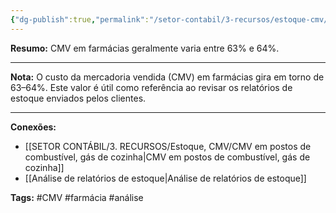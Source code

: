```yaml
---
{"dg-publish":true,"permalink":"/setor-contabil/3-recursos/estoque-cmv/cmv-medio-para-farmacias/","dgPassFrontmatter":true,"created":"2025-06-05T22:10:24.307-03:00","updated":"2025-06-05T22:26:59.352-03:00"}
---
```



**Resumo:** 
CMV em farmácias geralmente varia entre 63% e 64%.

---

**Nota:**
O custo da mercadoria vendida (CMV) em farmácias gira em torno de 63–64%. Este valor é útil como referência ao revisar os relatórios de estoque enviados pelos clientes.

---

**Conexões:**

- [[SETOR CONTÁBIL/3. RECURSOS/Estoque, CMV/CMV em postos de combustível, gás de cozinha\|CMV em postos de combustível, gás de cozinha]]
- [[Análise de relatórios de estoque\|Análise de relatórios de estoque]]

**Tags:** #CMV #farmácia #análise
